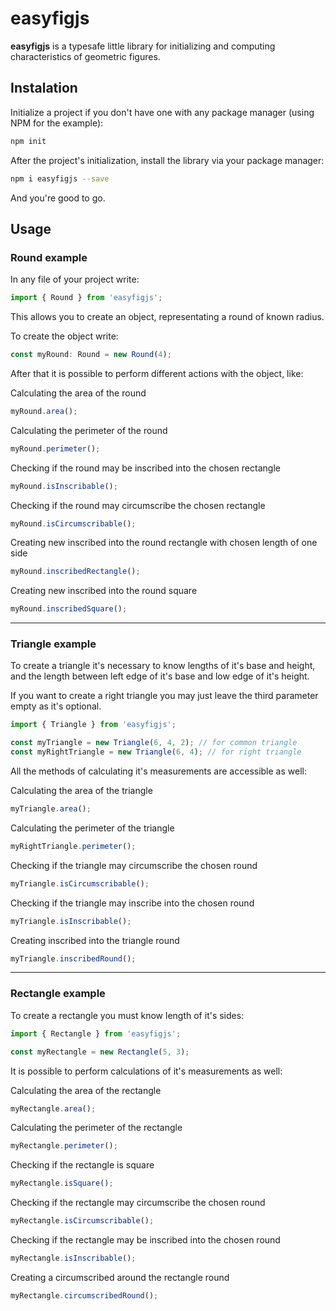# easyfigjs

**easyfigjs** is a typesafe little library for initializing and computing characteristics of geometric figures.

## Instalation

Initialize a project if you don't have one with any package manager (using NPM for the example):

```bash
npm init
```

After the project's initialization, install the library via your package manager:

```bash
npm i easyfigjs --save
```

And you're good to go.

## Usage

### Round example

In any file of your project write:

```ts
import { Round } from 'easyfigjs';
```

This allows you to create an object, representating a round of known radius.

To create the object write:

```ts
const myRound: Round = new Round(4);
```

After that it is possible to perform different actions with the object, like:

Calculating the area of the round

```ts
myRound.area();
```

Calculating the perimeter of the round

```ts
myRound.perimeter();
```

Checking if the round may be inscribed into the chosen rectangle

```ts
myRound.isInscribable();
```

Checking if the round may circumscribe the chosen rectangle

```ts
myRound.isCircumscribable();
```

Creating new inscribed into the round rectangle with chosen length of one side

```ts
myRound.inscribedRectangle();
```

Creating new inscribed into the round square

```ts
myRound.inscribedSquare();
```

---

### Triangle example

To create a triangle it's necessary to know lengths of it's base and height, and the length between left edge of it's base and low edge of it's height.

If you want to create a right triangle you may just leave the third parameter empty as it's optional.

```ts
import { Triangle } from 'easyfigjs';

const myTriangle = new Triangle(6, 4, 2); // for common triangle
const myRightTriangle = new Triangle(6, 4); // for right triangle
```

All the methods of calculating it's measurements are accessible as well:

Calculating the area of the triangle

```ts
myTriangle.area();
```

Calculating the perimeter of the triangle

```ts
myRightTriangle.perimeter();
```

Checking if the triangle may circumscribe the chosen round

```ts
myTriangle.isCircumscribable();
```

Checking if the triangle may inscribe into the chosen round

```ts
myTriangle.isInscribable();
```

Creating inscribed into the triangle round

```ts
myTriangle.inscribedRound();
```

---

### Rectangle example

To create a rectangle you must know length of it's sides:

```ts
import { Rectangle } from 'easyfigjs';

const myRectangle = new Rectangle(5, 3);
```

It is possible to perform calculations of it's measurements as well:

Calculating the area of the rectangle

```ts
myRectangle.area();
```

Calculating the perimeter of the rectangle

```ts
myRectangle.perimeter();
```

Checking if the rectangle is square

```ts
myRectangle.isSquare();
```

Checking if the rectangle may circumscribe the chosen round

```ts
myRectangle.isCircumscribable();
```

Checking if the rectangle may be inscribed into the chosen round

```ts
myRectangle.isInscribable();
```

Creating a circumscribed around the rectangle round

```ts
myRectangle.circumscribedRound();
```
